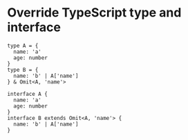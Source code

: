 # Override TypeScript type and interface

```tsx
type A = {
  name: 'a'
  age: number
}
type B = {
  name: 'b' | A['name']
} & Omit<A, 'name'>

interface A {
  name: 'a'
  age: number
}
interface B extends Omit<A, 'name'> {
  name: 'b' | A['name']
}
```